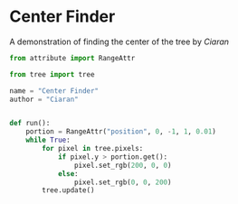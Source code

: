 # Center Finder

A demonstration of finding the center of the tree by _Ciaran_

```py linenums="1"
from attribute import RangeAttr

from tree import tree

name = "Center Finder"
author = "Ciaran"


def run():
    portion = RangeAttr("position", 0, -1, 1, 0.01)
    while True:
        for pixel in tree.pixels:
            if pixel.y > portion.get():
                pixel.set_rgb(200, 0, 0)
            else:
                pixel.set_rgb(0, 0, 200)
        tree.update()

```